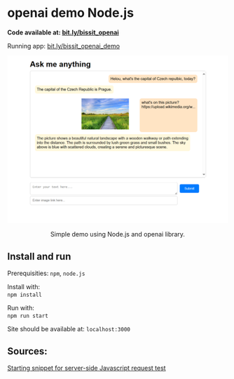 # openai demo Node.js

**Code available at: [bit.ly/bissit_openai](https://bit.ly/bissit_openai)**

Running app: [bit.ly/bissit_openai_demo](https://bit.ly/bissit_openai_demo)

<p align="center">
  <img src="assets/screenshot.png" alt="Screenshot" width="800"/>
</p>
<p align="center">
  Simple demo using Node.js and openai library.
</p>

## Install and run
Prerequisities: `npm`, `node.js`

Install with:<br>
`npm install`

Run with:<br>
`npm run start`

Site should be available at: `localhost:3000`

## Sources:

[Starting snippet for server-side Javascript request test](https://platform.openai.com/docs/quickstart?context=node)

